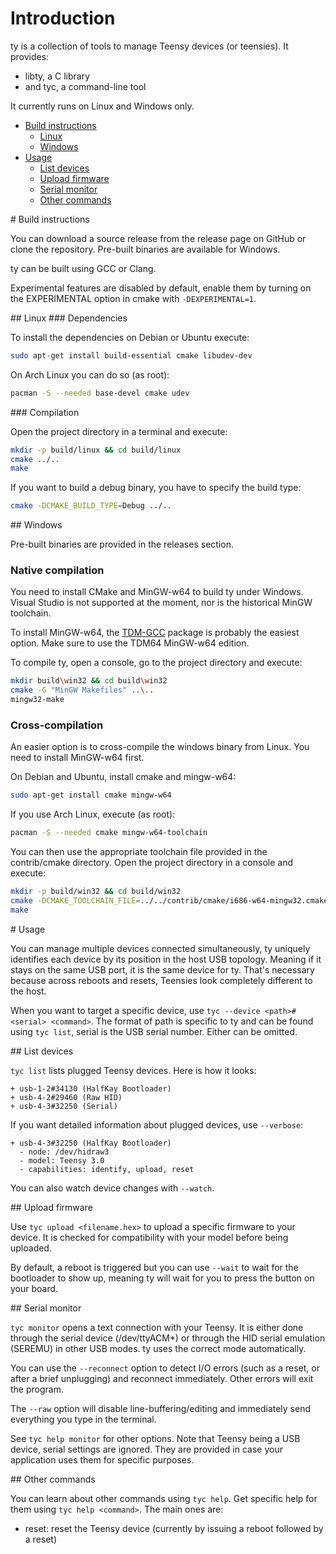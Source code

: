 # Introduction

ty is a collection of tools to manage Teensy devices (or teensies). It provides:
- libty, a C library
- and tyc, a command-line tool

It currently runs on Linux and Windows only.

- [Build instructions](#build)
  - [Linux](#build_linux)
  - [Windows](#build_windows)
- [Usage](#usage)
  - [List devices](#usage_list)
  - [Upload firmware](#usage_upload)
  - [Serial monitor](#usage_monitor)
  - [Other commands](#usage_misc)

<a name="build"/>
# Build instructions

You can download a source release from the release page on GitHub or clone the repository.
Pre-built binaries are available for Windows.

ty can be built using GCC or Clang.

Experimental features are disabled by default, enable them by turning on the EXPERIMENTAL option
in cmake with `-DEXPERIMENTAL=1`.

<a name="build_linux"/>
## Linux

<a name="build_linux_dependencies"/>
### Dependencies

To install the dependencies on Debian or Ubuntu execute:
```bash
sudo apt-get install build-essential cmake libudev-dev
```

On Arch Linux you can do so (as root):
```bash
pacman -S --needed base-devel cmake udev
```

<a name="build_linux_compile"/>
### Compilation

Open the project directory in a terminal and execute:
```bash
mkdir -p build/linux && cd build/linux
cmake ../..
make
```

If you want to build a debug binary, you have to specify the build type:
```bash
cmake -DCMAKE_BUILD_TYPE=Debug ../..
```

<a name="build_windows"/>
## Windows

Pre-built binaries are provided in the releases section.

### Native compilation

You need to install CMake and MinGW-w64 to build ty under Windows. Visual Studio is not supported
at the moment, nor is the historical MinGW toolchain.

To install MinGW-w64, the [TDM-GCC](http://tdm-gcc.tdragon.net/) package is probably the easiest
option. Make sure to use the TDM64 MinGW-w64 edition.

To compile ty, open a console, go to the project directory and execute:
```bash
mkdir build\win32 && cd build\win32
cmake -G "MinGW Makefiles" ..\..
mingw32-make
```

### Cross-compilation

An easier option is to cross-compile the windows binary from Linux. You need to install MinGW-w64
first.

On Debian and Ubuntu, install cmake and mingw-w64:
```bash
sudo apt-get install cmake mingw-w64
```

If you use Arch Linux, execute (as root):
```bash
pacman -S --needed cmake mingw-w64-toolchain
```

You can then use the appropriate toolchain file provided in the contrib/cmake directory. Open the
project directory in a console and execute:
```bash
mkdir -p build/win32 && cd build/win32
cmake -DCMAKE_TOOLCHAIN_FILE=../../contrib/cmake/i686-w64-mingw32.cmake ../..
make
```

<a name="usage"/>
# Usage

You can manage multiple devices connected simultaneously, ty uniquely identifies each device by its
position in the host USB topology. Meaning if it stays on the same USB port, it is the same device
for ty. That's necessary because across reboots and resets, Teensies look completely different to
the host.

When you want to target a specific device, use `tyc --device <path>#<serial> <command>`. The format
of path is specific to ty and can be found using `tyc list`, serial is the USB serial number. Either
can be omitted.

<a name="usage_list"/>
## List devices

`tyc list` lists plugged Teensy devices. Here is how it looks:
```
+ usb-1-2#34130 (HalfKay Bootloader)
+ usb-4-2#29460 (Raw HID)
+ usb-4-3#32250 (Serial)
```

If you want detailed information about plugged devices, use `--verbose`:
```
+ usb-4-3#32250 (HalfKay Bootloader)
  - node: /dev/hidraw3
  - model: Teensy 3.0
  - capabilities: identify, upload, reset
```

You can also watch device changes with `--watch`.

<a name="usage_upload"/>
## Upload firmware

Use `tyc upload <filename.hex>` to upload a specific firmware to your device. It is checked for
compatibility with your model before being uploaded.

By default, a reboot is triggered but you can use `--wait` to wait for the bootloader to show up,
meaning ty will wait for you to press the button on your board.

<a name="usage_monitor"/>
## Serial monitor

`tyc monitor` opens a text connection with your Teensy. It is either done through the serial device
(/dev/ttyACM*) or through the HID serial emulation (SEREMU) in other USB modes. ty uses the correct
mode automatically.

You can use the `--reconnect` option to detect I/O errors (such as a reset, or after a brief
unplugging) and reconnect immediately. Other errors will exit the program.

The `--raw` option will disable line-buffering/editing and immediately send everything you type in
the terminal.

See `tyc help monitor` for other options. Note that Teensy being a USB device, serial settings are
ignored. They are provided in case your application uses them for specific purposes.

<a name="usage_misc"/>
## Other commands

You can learn about other commands using `tyc help`. Get specific help for them using
`tyc help <command>`. The main ones are:
* reset: reset the Teensy device (currently by issuing a reboot followed by a reset)
